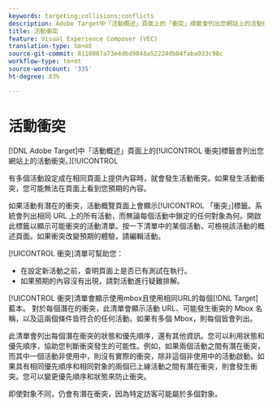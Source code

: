 ```yaml
---
keywords: targeting;collisions;conflicts
description: Adobe Target中「活動概述」頁面上的「衝突」標籤會列出您網站上的活動衝突。
title: 活動衝突
feature: Visual Experience Composer (VEC)
translation-type: tm+mt
source-git-commit: 8110807a73e4d6d9848a52224db04faba033c98c
workflow-type: tm+mt
source-wordcount: '335'
ht-degree: 83%

---
```



# 活動衝突

[!DNL Adobe Target]中「活動概述」頁面上的[!UICONTROL 衝突]標籤會列出您網站上的活動衝突。][!UICONTROL 

有多個活動設定成在相同頁面上提供內容時，就會發生活動衝突。如果發生活動衝突，您可能無法在頁面上看到您預期的內容。

如果活動有潛在的衝突，活動概覽頁面上會顯示[!UICONTROL 「衝突」]標籤。系統會列出相同 URL 上的所有活動，而無論每個活動中鎖定的任何對象為何。開啟此標籤以顯示可能衝突的活動清單。按一下清單中的某個活動，可檢視該活動的概述頁面。如果衝突改變預期的體驗，請編輯活動。

[!UICONTROL 衝突]清單可幫助您：

* 在設定新活動之前，查明頁面上是否已有測試在執行。
* 如果預期的內容沒有出現，請對活動進行疑難排解。

[!UICONTROL 衝突]清單會顯示使用mbox且使用相同URL的每個[!DNL Target]藍本。 對於每個潛在的衝突，此清單會顯示活動 URL、可能發生衝突的 Mbox 名稱，以及這兩個條件皆符合的任何活動。如果有多個 Mbox，則每個皆會列出。

此清單會列出每個潛在衝突的狀態和優先順序，還有其他資訊。您可以利用狀態和優先順序，協助您判斷衝突發生的可能性。例如，如果兩個活動之間有潛在衝突，而其中一個活動非使用中，則沒有實際的衝突，除非這個非使用中的活動啟動。如果具有相同優先順序和相同對象的兩個已上線活動之間有潛在衝突，則會發生衝突。您可以變更優先順序和狀態來防止衝突。

即使對象不同，仍會有潛在衝突，因為特定訪客可能屬於多個對象。
